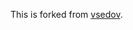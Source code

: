 This is forked from [vsedov](https://github.com/vsedov/nvim/tree/3685f3b33345fc15fca9c6d90e1e3cb34c2444fa/lua/modules/lsp/lsp).
